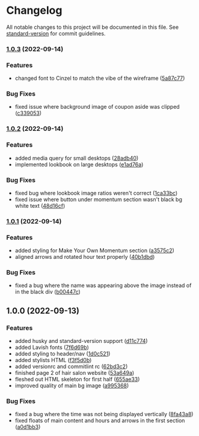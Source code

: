 # Changelog

All notable changes to this project will be documented in this file. See [standard-version](https://github.com/conventional-changelog/standard-version) for commit guidelines.

### [1.0.3](https://github.com/mokkapps/changelog-generator-demo/compare/v1.0.2...v1.0.3) (2022-09-14)


### Features

* changed font to Cinzel to match the vibe of the wireframe ([5a87c77](https://github.com/mokkapps/changelog-generator-demo/commits/5a87c77cb5f5dbb731cac139a3a0590e1e8a0ba0))


### Bug Fixes

* fixed issue where background image of coupon aside was clipped ([c339053](https://github.com/mokkapps/changelog-generator-demo/commits/c339053e091b1904ece372297a93573accbc93fc))

### [1.0.2](https://github.com/mokkapps/changelog-generator-demo/compare/v1.0.1...v1.0.2) (2022-09-14)


### Features

* added media query for small desktops ([28adb40](https://github.com/mokkapps/changelog-generator-demo/commits/28adb40ecc287a0ce007bee3a30ac3b6e45a37bd))
* implemented lookbook on large desktops ([e1ad76a](https://github.com/mokkapps/changelog-generator-demo/commits/e1ad76a81a3c317e2094a67ae94653f4dbc73e65))


### Bug Fixes

* fixed bug where lookbook image ratios weren't correct ([1ca33bc](https://github.com/mokkapps/changelog-generator-demo/commits/1ca33bca8c8b24318ccb5343ce7d43ec783cee16))
* fixed issue where button under momentum section wasn't black bg white text ([48d16cf](https://github.com/mokkapps/changelog-generator-demo/commits/48d16cffe65c0a16dc8c6ec4088e5800da4cbb4e))

### [1.0.1](https://github.com/mokkapps/changelog-generator-demo/compare/v1.0.0...v1.0.1) (2022-09-14)


### Features

* added styling for Make Your Own Momentum section ([a3575c2](https://github.com/mokkapps/changelog-generator-demo/commits/a3575c23a90a6798e5c32922d2370f2fffff31c0))
* aligned arrows and rotated hour text properly ([40b1dbd](https://github.com/mokkapps/changelog-generator-demo/commits/40b1dbd33205bac193994e4c24e8e782f7e4ae35))


### Bug Fixes

* fixed a bug where the name was appearing above the image instead of in the black div ([b00447c](https://github.com/mokkapps/changelog-generator-demo/commits/b00447c702e7ecdc4821ea2d618d8eebbb8c8d00))

## 1.0.0 (2022-09-13)


### Features

* added husky and standard-version support ([d11c774](https://github.com/mokkapps/changelog-generator-demo/commits/d11c774f5ead7fe513c7d69eae27302503d27848))
* added Lavish fonts ([7f6d69b](https://github.com/mokkapps/changelog-generator-demo/commits/7f6d69b1d9558b47043eff0a986eacc60a5624a7))
* added styling to header/nav ([1d0c521](https://github.com/mokkapps/changelog-generator-demo/commits/1d0c521c778fafae33571e52e640ae324f00fdac))
* added stylists HTML ([f3f5d0b](https://github.com/mokkapps/changelog-generator-demo/commits/f3f5d0bc257d38f1287b819340b59eef8cc55e8f))
* added versionrc and commitlint rc ([62bd3c2](https://github.com/mokkapps/changelog-generator-demo/commits/62bd3c2aa0c6e93167b907f6b7240a700edca54a))
* finished page 2 of hair salon website ([53a649a](https://github.com/mokkapps/changelog-generator-demo/commits/53a649a919bb87a57e3cd191991daa37f7198d40))
* fleshed out HTML skeleton for first half ([655ae33](https://github.com/mokkapps/changelog-generator-demo/commits/655ae334957cf6be13823503cdd8dc431971349e))
* improved quality of main bg image ([a995368](https://github.com/mokkapps/changelog-generator-demo/commits/a9953686b73fe0d472f93aa9b2c56a580306c1b1))


### Bug Fixes

* fixed a bug where the time was not being displayed vertically ([8fa43a8](https://github.com/mokkapps/changelog-generator-demo/commits/8fa43a8f8d2fba0ded61f65837953155407f259f))
* fixed floats of main content and hours and arrows in the first section ([a0d1bb3](https://github.com/mokkapps/changelog-generator-demo/commits/a0d1bb333177a0cf184de77bda70675188ac8efc))
